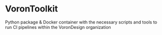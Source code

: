 # VoronToolkit
Python package & Docker container with the necessary scripts and tools to run CI pipelines within the VoronDesign organization
